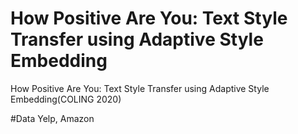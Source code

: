 # How Positive Are You: Text Style Transfer using Adaptive Style Embedding 
How Positive Are You: Text Style Transfer using Adaptive Style Embedding(COLING 2020)

#Data
Yelp, Amazon
